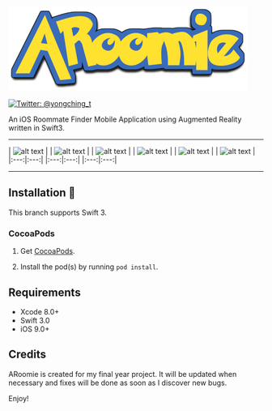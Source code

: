 ![ARoomie](Screenshots/logo.png)

[![Twitter: @yongching_t](https://img.shields.io/badge/twitter-yongching__t-blue.svg)](https://twitter.com/yongching_t)

An iOS Roommate Finder Mobile Application using Augmented Reality written in Swift3.
***

| <img src="https://github.com/yongching/ARoomie/blob/master/Screenshots/1.PNG" alt="alt text" width="281" height="500"> |
| <img src="https://github.com/yongching/ARoomie/blob/master/Screenshots/2.PNG" alt="alt text" width="281" height="500"> |
| <img src="https://github.com/yongching/ARoomie/blob/master/Screenshots/3.PNG" alt="alt text" width="281" height="500"> |
| <img src="https://github.com/yongching/ARoomie/blob/master/Screenshots/4.PNG" alt="alt text" width="281" height="500"> |
| <img src="https://github.com/yongching/ARoomie/blob/master/Screenshots/5.PNG" alt="alt text" width="281" height="500"> |
| <img src="https://github.com/yongching/ARoomie/blob/master/Screenshots/6.PNG" alt="alt text" width="281" height="500"> |
|:---:|:---:|
|:---:|:---:|
|:---:|:---:|
***

## Installation 📱

This branch supports Swift 3.

### CocoaPods

1. Get [CocoaPods](http://www.cocoapods.org).

2. Install the pod(s) by running `pod install`.

## Requirements

* Xcode 8.0+
* Swift 3.0
* iOS 9.0+

## Credits

ARoomie is created for my final year project. It will be updated when necessary and fixes will be done as soon as I discover new bugs. 

Enjoy!
